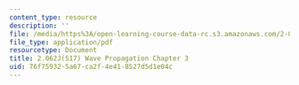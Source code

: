 ```yaml
---
content_type: resource
description: ''
file: /media/https%3A/open-learning-course-data-rc.s3.amazonaws.com/2-062j-wave-propagation-spring-2017/76f759325a67ca2f4e418527d5d1e04c_MIT2_062J_S17_Chap3.pdf
file_type: application/pdf
resourcetype: Document
title: 2.062J(S17) Wave Propagation Chapter 3
uid: 76f75932-5a67-ca2f-4e41-8527d5d1e04c
---
```

